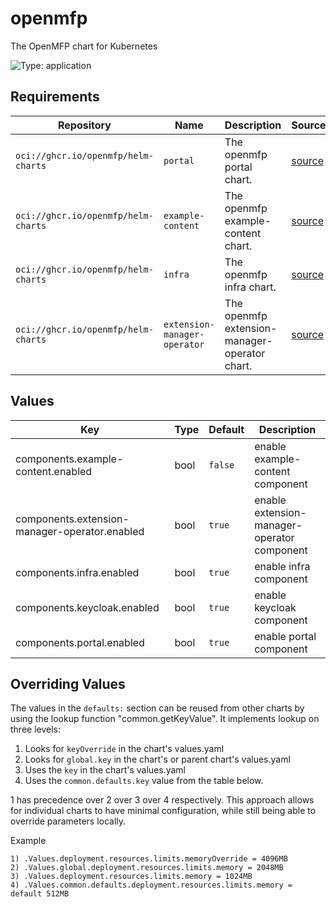 # openmfp

The OpenMFP chart for Kubernetes

![Type: application](https://img.shields.io/badge/Type-application-informational?style=flat-square)

## Requirements

| Repository | Name | Description | Sources |
|------------|------|-------------|---------|
| `oci://ghcr.io/openmfp/helm-charts` | `portal` | The openmfp portal chart. |[source](https://github.com/openmfp/helm-charts/tree/main/charts/portal)|
| `oci://ghcr.io/openmfp/helm-charts` | `example-content` | The openmfp example-content chart. |[source](https://github.com/openmfp/helm-charts/tree/main/charts/example-content)|
| `oci://ghcr.io/openmfp/helm-charts` | `infra` | The openmfp infra chart. |[source](https://github.com/openmfp/helm-charts/tree/main/charts/infra)|
| `oci://ghcr.io/openmfp/helm-charts` | `extension-manager-operator` | The openmfp extension-manager-operator chart. |[source](https://github.com/openmfp/helm-charts/tree/main/charts/extension-manager-operator)|

## Values
| Key | Type | Default | Description |
|-----|------|---------|-------------|
| components.example-content.enabled | bool | `false` | enable example-content component |
| components.extension-manager-operator.enabled | bool | `true` | enable extension-manager-operator component |
| components.infra.enabled | bool | `true` | enable infra component |
| components.keycloak.enabled | bool | `true` | enable keycloak component |
| components.portal.enabled | bool | `true` | enable portal component |

## Overriding Values

The values in the `defaults:` section can be reused from other charts by using the lookup function "common.getKeyValue". It implements lookup on three levels:

1. Looks for `keyOverride` in the chart's values.yaml
2. Looks for `global.key` in the chart's or parent chart's values.yaml
3. Uses the `key` in the chart's values.yaml
4. Uses the `common.defaults.key` value from the table below.

1 has precedence over 2 over 3 over 4 respectively. This approach allows for individual charts to have minimal configuration, while still being able to override parameters locally.

Example
```
1) .Values.deployment.resources.limits.memoryOverride = 4096MB
2) .Values.global.deployment.resources.limits.memory = 2048MB
3) .Values.deployment.resources.limits.memory = 1024MB
4) .Values.common.defaults.deployment.resources.limits.memory = default 512MB
```
